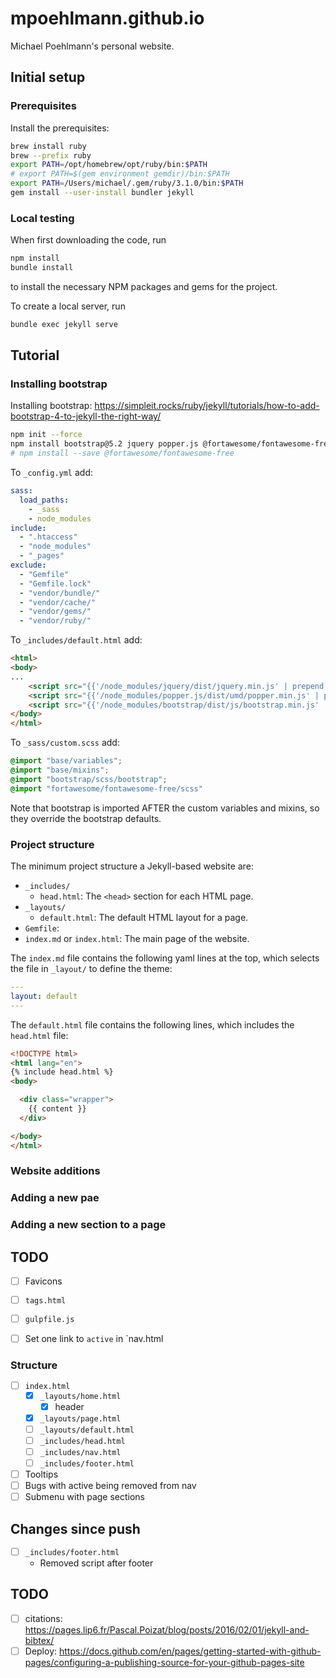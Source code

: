 # mpoehlmann.github.io

Michael Poehlmann's personal website.

## Initial setup

### Prerequisites
Install the prerequisites:

```bash
brew install ruby
brew --prefix ruby
export PATH=/opt/homebrew/opt/ruby/bin:$PATH
# export PATH=$(gem environment gemdir)/bin:$PATH
export PATH=/Users/michael/.gem/ruby/3.1.0/bin:$PATH
gem install --user-install bundler jekyll
```

### Local testing

When first downloading the code, run

```bash
npm install
bundle install
```

to install the necessary NPM packages and gems for the project.

To create a local server, run

```bash
bundle exec jekyll serve
```


## Tutorial

### Installing bootstrap
Installing bootstrap: https://simpleit.rocks/ruby/jekyll/tutorials/how-to-add-bootstrap-4-to-jekyll-the-right-way/

```bash
npm init --force
npm install bootstrap@5.2 jquery popper.js @fortawesome/fontawesome-free
# npm install --save @fortawesome/fontawesome-free
```

To `_config.yml` add:
```yaml
sass:
  load_paths:
    - _sass
    - node_modules
include:
  - ".htaccess"
  - "node_modules"
  - "_pages"
exclude:
  - "Gemfile"
  - "Gemfile.lock"
  - "vendor/bundle/"
  - "vendor/cache/"
  - "vendor/gems/"
  - "vendor/ruby/"
```

To `_includes/default.html` add:
```html
<html>
<body>
...
	<script src="{{'/node_modules/jquery/dist/jquery.min.js' | prepend: site.baseurl}}"></script>
	<script src="{{'/node_modules/popper.js/dist/umd/popper.min.js' | prepend: site.baseurl}}"></script>
	<script src="{{'/node_modules/bootstrap/dist/js/bootstrap.min.js' | prepend: site.baseurl}}"></script>
</body>
</html>
```

To `_sass/custom.scss` add:
```scss
@import "base/variables";
@import "base/mixins";
@import "bootstrap/scss/bootstrap";
@import "fortawesome/fontawesome-free/scss"
```
Note that bootstrap is imported AFTER the custom variables and mixins, so they override the bootstrap defaults.

### Project structure

The minimum project structure a Jekyll-based website are:

- `_includes/`
  - `head.html`: The `<head>` section for each HTML page.
- `_layouts/`
  - `default.html`: The default HTML layout for a page.
- `Gemfile`:
- `index.md` or `index.html`: The main page of the website.

The `index.md` file contains the following yaml lines at the top, which selects the file in `_layout/` to define the theme:

```yaml
---
layout: default
---
```

The `default.html` file contains the following lines, which includes the `head.html` file:

```html
<!DOCTYPE html>
<html lang="en">
{% include head.html %}
<body>

  <div class="wrapper">
    {{ content }}
  </div>

</body>
</html>
```

### Website additions

### Adding a new pae

### Adding a new section to a page


## TODO

- [ ] Favicons
- [ ] `tags.html`
- [ ] `gulpfile.js`
- [ ] Set one link to `active` in `nav.html


### Structure
- [ ] `index.html`
  - [x] `_layouts/home.html`
    - [x] header
  - [x] `_layouts/page.html`
  - [ ] `_layouts/default.html`
  - [ ] `_includes/head.html`
  - [ ] `_includes/nav.html`
  - [ ] `_includes/footer.html`

- [ ] Tooltips
- [ ] Bugs with active being removed from nav
- [ ] Submenu with page sections

## Changes since push
- [ ] `_includes/footer.html`
  - Removed script after footer

## TODO
- [ ] citations: https://pages.lip6.fr/Pascal.Poizat/blog/posts/2016/02/01/jekyll-and-bibtex/
- [ ] Deploy: https://docs.github.com/en/pages/getting-started-with-github-pages/configuring-a-publishing-source-for-your-github-pages-site